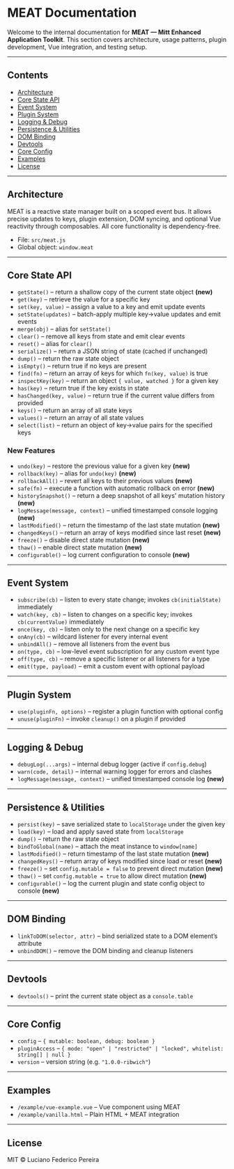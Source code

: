 # MEAT Documentation

Welcome to the internal documentation for **MEAT — Mitt Enhanced Application Toolkit**. This section covers architecture, usage patterns, plugin development, Vue integration, and testing setup.

---

## Contents

- [Architecture](#architecture)
- [Core State API](#core-state-api)
- [Event System](#event-system)
- [Plugin System](#plugin-system)
- [Logging & Debug](#logging--debug)
- [Persistence & Utilities](#persistence--utilities)
- [DOM Binding](#dom-binding)
- [Devtools](#devtools)
- [Core Config](#core-config)
- [Examples](#examples)
- [License](#license)

---

## Architecture

MEAT is a reactive state manager built on a scoped event bus. It allows precise updates to keys, plugin extension, DOM syncing, and optional Vue reactivity through composables. All core functionality is dependency-free.

- File: `src/meat.js`
- Global object: `window.meat`

---

## Core State API

- `getState()` – return a shallow copy of the current state object **(new)**
- `get(key)` – retrieve the value for a specific key
- `set(key, value)` – assign a value to a key and emit update events
- `setState(updates)` – batch-apply multiple key→value updates and emit events
- `merge(obj)` – alias for `setState()`
- `clear()` – remove all keys from state and emit clear events
- `reset()` – alias for `clear()`
- `serialize()` – return a JSON string of state (cached if unchanged)
- `dump()` – return the raw state object
- `isEmpty()` – return true if no keys are present
- `find(fn)` – return an array of keys for which `fn(key, value)` is true
- `inspectKey(key)` – return an object `{ value, watched }` for a given key
- `has(key)` – return true if the key exists in state
- `hasChanged(key, value)` – return true if the current value differs from provided
- `keys()` – return an array of all state keys
- `values()` – return an array of all state values
- `select(list)` – return an object of key→value pairs for the specified keys

### New Features

- `undo(key)` – restore the previous value for a given key **(new)**
- `rollback(key)` – alias for `undo(key)` **(new)**
- `rollbackAll()` – revert all keys to their previous values **(new)**
- `safe(fn)` – execute a function with automatic rollback on error **(new)**
- `historySnapshot()` – return a deep snapshot of all keys' mutation history **(new)**
- `logMessage(message, context)` – unified timestamped console logging **(new)**
- `lastModified()` – return the timestamp of the last state mutation **(new)**
- `changedKeys()` – return an array of keys modified since last reset **(new)**
- `freeze()` – disable direct state mutation **(new)**
- `thaw()` – enable direct state mutation **(new)**
- `configurable()` – log current configuration to console **(new)**

---

## Event System

- `subscribe(cb)` – listen to every state change; invokes `cb(initialState)` immediately
- `watch(key, cb)` – listen to changes on a specific key; invokes `cb(currentValue)` immediately
- `once(key, cb)` – listen only to the next change on a specific key
- `onAny(cb)` – wildcard listener for every internal event
- `unbindAll()` – remove all listeners from the event bus
- `on(type, cb)` – low-level event subscription for any custom event type
- `off(type, cb)` – remove a specific listener or all listeners for a type
- `emit(type, payload)` – emit a custom event with optional payload

---

## Plugin System

- `use(pluginFn, options)` – register a plugin function with optional config
- `unuse(pluginFn)` – invoke `cleanup()` on a plugin if provided

---

## Logging & Debug

- `debugLog(...args)` – internal debug logger (active if `config.debug`)
- `warn(code, detail)` – internal warning logger for errors and clashes
- `logMessage(message, context)` – unified timestamped console log **(new)**

---

## Persistence & Utilities

- `persist(key)` – save serialized state to `localStorage` under the given key
- `load(key)` – load and apply saved state from `localStorage`
- `dump()` – return the raw state object
- `bindToGlobal(name)` – attach the meat instance to `window[name]`
- `lastModified()` – return timestamp of the last state mutation **(new)**
- `changedKeys()` – return array of keys modified since load or reset **(new)**
- `freeze()` – set `config.mutable = false` to prevent direct mutation **(new)**
- `thaw()` – set `config.mutable = true` to allow direct mutation **(new)**
- `configurable()` – log the current plugin and state config object to console **(new)**

---

## DOM Binding

- `linkToDOM(selector, attr)` – bind serialized state to a DOM element’s attribute
- `unbindDOM()` – remove the DOM binding and cleanup listeners

---

## Devtools

- `devtools()` – print the current state object as a `console.table`

---

## Core Config

- `config` – `{ mutable: boolean, debug: boolean }`
- `pluginAccess` – `{ mode: "open" | "restricted" | "locked", whitelist: string[] | null }`
- `version` – version string (e.g. `"1.0.0-ribwich"`)

---

## Examples

- `/example/vue-example.vue` – Vue component using MEAT
- `/example/vanilla.html` – Plain HTML + MEAT integration

---

## License

MIT © Luciano Federico Pereira  
